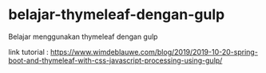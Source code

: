# belajar-thymeleaf-dengan-gulp
Belajar menggunakan thymeleaf dengan gulp

link tutorial : https://www.wimdeblauwe.com/blog/2019/2019-10-20-spring-boot-and-thymeleaf-with-css-javascript-processing-using-gulp/
